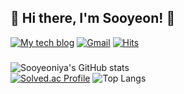 <div align="">

## 🌸 Hi there, I'm Sooyeon! 🌸 
<!-- ## 🌼 Hi there, I'm Sooyeon! 🌼

<a href="https://dev-cheddung.tistory.com/">
  <img src="https://img.shields.io/badge/My tech blog-A9BCF5?style=flat-square&logo=GitHub Sponsors&logoColor=white&link=https://dev-cheddung.tistory.com/"/>
</a>

<a href="mailto:choi64372820@gmail.com">
  <img src="https://img.shields.io/badge/Gmail-D0A9F5?style=flat-square&logo=Gmail&logoColor=white&link=mailto:choi64372820@gmail.com"/>
</a>
-->
<!--My%20tech%20blog-->
[![My tech blog](https://img.shields.io/badge/Tistory-38419D?style=flat-square&logo=tistory&logoColor=white)](https://dev-cheddung.tistory.com/)
[![Gmail](https://img.shields.io/badge/Gmail-8D9EFF?style=flat-square&logo=Gmail&logoColor=white)](mailto:choi64372820@gmail.com)
[![Hits](https://hits.seeyoufarm.com/api/count/incr/badge.svg?url=https%3A%2F%2Fgithub.com%2Fsooyeoniya&count_bg=%23F5A6D4&title_bg=%235F5D9C&icon=waze.svg&icon_color=%23E7E7E7&title=hits&edge_flat=true)](https://github.com/sooyeoniya)
<!-- [![Solved.ac Profile](http://mazassumnida.wtf/api/mini/generate_badge?boj=tndus502)](https://solved.ac/tndus502) -->

<!--[![Hits](https://hits.seeyoufarm.com/api/count/incr/badge.svg?url=https%3A%2F%2Fgithub.com%2Fsooyeoniya&count_bg=%2395BDFF&title_bg=%237286D3&icon=waze.svg&icon_color=%23E7E7E7&title=hits&edge_flat=false)](https://github.com/sooyeoniya)-->
### 
<!--
**sooyeoniya/sooyeoniya** is a ✨ _special_ ✨ repository because its `README.md` (this file) appears on your GitHub profile.

Here are some ideas to get you started:

- 🔭 I’m currently working on ...
- 🌱 I’m currently learning ...
- 👯 I’m looking to collaborate on ...
- 🤔 I’m looking for help with ...
- 💬 Ask me about ...
- 📫 How to reach me: ...
- 😄 Pronouns: ...
- ⚡ Fun fact: ...
-->
<!--
![Sooyeon's GitHub stats](https://github-readme-stats.vercel.app/api/pin/?username=sooyeoniya&repo=PS&theme=vision-friendly-dark)  <br>
-->

![Sooyeoniya's GitHub stats](https://github-readme-stats.vercel.app/api?username=sooyeoniya\&show_icons=true\&show=reviews,discussions_started,discussions_answered,prs_merged,prs_merged_percentage&theme=buefy) <br>
[![Solved.ac Profile](http://mazassumnida.wtf/api/v2/generate_badge?boj=tndus502)](https://solved.ac/tndus502)
![Top Langs](https://github-readme-stats.vercel.app/api/top-langs/?username=sooyeoniya&layout=compact&exclude_repo=summary,padawanr0k.github.io,playground&hide=HTML&theme=vue) <br>


<!-- ## 🌱My Tech Stack🌱 -->

<div>
<!-- <img src="https://img.shields.io/badge/C-A8B9CC?style=flat-square&logo=C&logoColor=white"/> -->
<!-- <img src="https://img.shields.io/badge/C%2B%2B-00599C?style=flat-square&logo=C%2B%2B&logoColor=white"/> -->
<!-- <img src="https://img.shields.io/badge/C%23-512BD4?style=flat-square&logo=C%23&logoColor=white"/> -->
<!-- <img src="https://img.shields.io/badge/Java-007396?style=flat-square&logoColor=white"/>
<img src="https://img.shields.io/badge/Python-3776AB?style=flat-square&logo=python&logoColor=white"/>
<img src="https://img.shields.io/badge/Linux-FCC624?style=flat-square&logo=linux&logoColor=white"/>
<img src="https://img.shields.io/badge/Ubuntu-E95420?style=flat-square&logo=ubuntu&logoColor=white"/>
<img src="https://img.shields.io/badge/MySQL-4479A1?style=flat-square&logo=mysql&logoColor=white"/> -->
<!-- <img src="https://img.shields.io/badge/MSSQL-CC2927?style=flat-square&logo=microsoftsqlserver&logoColor=white"/>
<img src="https://img.shields.io/badge/Oracle-F80000?style=flat-square&logo=oracle&logoColor=white"/>
<img src="https://img.shields.io/badge/Docker-2496ED?style=flat-square&logo=docker&logoColor=white"/> -->
<!-- <img src="https://img.shields.io/badge/npm-CB3837?style=flat-square&logo=npm&logoColor=white"/>
<img src="https://img.shields.io/badge/Yarn-2C8EBB?style=flat-square&logo=yarn&logoColor=white"/>
<img src="https://img.shields.io/badge/HTML-E34F26?style=flat-square&logo=HTML5&logoColor=white"/> <br/>
<img src="https://img.shields.io/badge/CSS3-F68212?style=flat-square&logo=CSS3&logoColor=white"/> -->
<!-- <img src="https://img.shields.io/badge/SCSS-CC6699?style=flat-square&logo=Sass&logoColor=white"/> <br/> -->
<!-- <img src="https://img.shields.io/badge/StyledComponents-DB7093?style=flat-square&logo=Styled-components&logoColor=white"/>
<img src="https://img.shields.io/badge/Tailwind CSS-06B6D4?style=flat-square&logo=tailwindcss&logoColor=white"/>
<img src="https://img.shields.io/badge/JavaScript-F7DF1E?style=flat-square&logo=JavaScript&logoColor=white"/>
<img src="https://img.shields.io/badge/TypeScript-3178C6?style=flat-square&logo=TypeScript&logoColor=white"/>
<img src="https://img.shields.io/badge/React-61DAFB?style=flat-square&logo=React&logoColor=white"/>
</div> -->

<!--
c c++ c# java python linux ubuntu mysql mssql oracle docker npm yarn 
HTML CSS SCSS StyledComponents TailwindCss Javascript typescript react
jupyter arduino aws nodejs spring springboot recoil redux reactQuery nextjs
-->

<!-- ## 🌈Collaboration Tools🌈
<div>
<img src="https://img.shields.io/badge/GitHub-181717?style=flat-square&logo=GitHub&logoColor=white"/>
<img src="https://img.shields.io/badge/Slack-4A154B?style=flat-square&logo=Slack&logoColor=white"/>
  <img src="https://img.shields.io/badge/Notion-000000?style=flat-square&logo=notion&logoColor=white"/>
  <img src="https://img.shields.io/badge/Jira-0052CC?style=flat-square&logo=jirasoftware&logoColor=white"/>
  <img src="https://img.shields.io/badge/Discord-5865F2?style=flat-square&logo=discord&logoColor=white"/>
<img src="https://img.shields.io/badge/Figma-F24E1E?style=flat-square&logo=Figma&logoColor=white"/>
<img src="https://img.shields.io/badge/Postman-FF6C37?style=flat-square&logo=Postman&logoColor=white"/>
</div> -->
  <!-- github slack notion jira discord figma postman -->
<!-- </div> -->


<!-- &theme = vision-friendly-dark, midnight-purple, chartreuse-dark, neon -->
